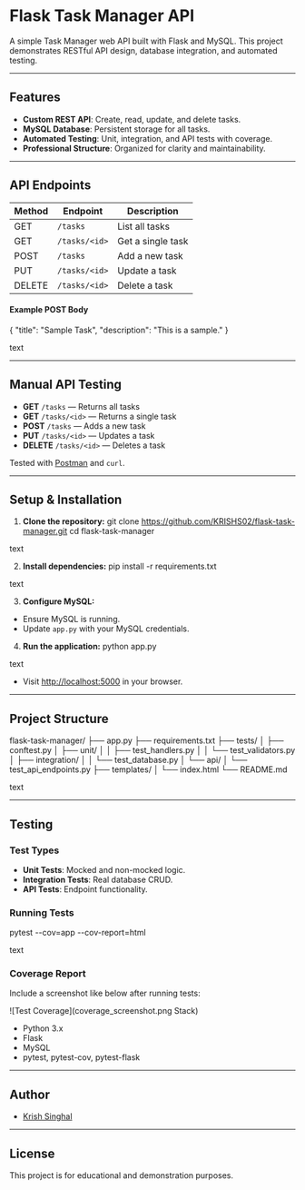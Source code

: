 # Flask Task Manager API

A simple Task Manager web API built with Flask and MySQL. This project demonstrates RESTful API design, database integration, and automated testing.

---

## Features

- **Custom REST API**: Create, read, update, and delete tasks.
- **MySQL Database**: Persistent storage for all tasks.
- **Automated Testing**: Unit, integration, and API tests with coverage.
- **Professional Structure**: Organized for clarity and maintainability.

---

## API Endpoints

| Method | Endpoint           | Description          |
|--------|--------------------|---------------------|
| GET    | `/tasks`           | List all tasks      |
| GET    | `/tasks/<id>`      | Get a single task   |
| POST   | `/tasks`           | Add a new task      |
| PUT    | `/tasks/<id>`      | Update a task       |
| DELETE | `/tasks/<id>`      | Delete a task       |

#### Example POST Body

{
"title": "Sample Task",
"description": "This is a sample."
}

text

---

## Manual API Testing

- **GET** `/tasks` — Returns all tasks
- **GET** `/tasks/<id>` — Returns a single task
- **POST** `/tasks` — Adds a new task
- **PUT** `/tasks/<id>` — Updates a task
- **DELETE** `/tasks/<id>` — Deletes a task

Tested with [Postman](https://www.postman.com/) and `curl`.

---

## Setup & Installation

1. **Clone the repository:**
git clone https://github.com/KRISHS02/flask-task-manager.git
cd flask-task-manager

text

2. **Install dependencies:**
pip install -r requirements.txt

text

3. **Configure MySQL:**
- Ensure MySQL is running.
- Update `app.py` with your MySQL credentials.

4. **Run the application:**
python app.py

text
- Visit [http://localhost:5000](http://localhost:5000) in your browser.

---

## Project Structure

flask-task-manager/
├── app.py
├── requirements.txt
├── tests/
│ ├── conftest.py
│ ├── unit/
│ │ ├── test_handlers.py
│ │ └── test_validators.py
│ ├── integration/
│ │ └── test_database.py
│ └── api/
│ └── test_api_endpoints.py
├── templates/
│ └── index.html
└── README.md

text

---

## Testing

### Test Types
- **Unit Tests**: Mocked and non-mocked logic.
- **Integration Tests**: Real database CRUD.
- **API Tests**: Endpoint functionality.

### Running Tests
pytest --cov=app --cov-report=html

text

### Coverage Report
Include a screenshot like below after running tests:

![Test Coverage](coverage_screenshot.png Stack)

- Python 3.x
- Flask
- MySQL
- pytest, pytest-cov, pytest-flask

---

## Author

- [Krish Singhal](https://github.com/KRISHS02)

---

## License

This project is for educational and demonstration purposes.